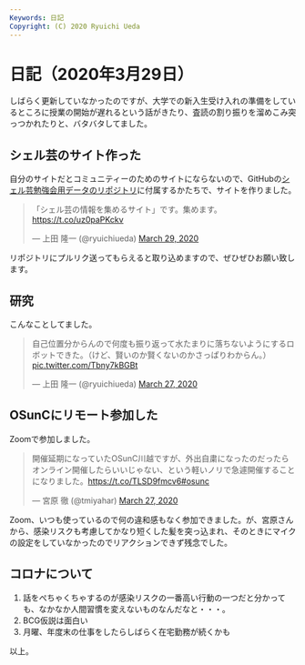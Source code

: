 ```yaml
---
Keywords: 日記
Copyright: (C) 2020 Ryuichi Ueda
---
```


# 日記（2020年3月29日）

しばらく更新していなかったのですが、大学での新入生受け入れの準備をしているところに授業の開始が遅れるという話がきたり、査読の割り振りを溜めこみ突っつかれたりと、バタバタしてました。


## シェル芸のサイト作った

自分のサイトだとコミュニティーのためのサイトにならないので、GitHubの[シェル芸勉強会用データのリポジトリ](https://github.com/ryuichiueda/ShellGeiData)に付属するかたちで、サイトを作りました。


<blockquote class="twitter-tweet" data-partner="tweetdeck"><p lang="ja" dir="ltr">「シェル芸の情報を集めるサイト」です。集めます。<a href="https://t.co/uz0paPKckv">https://t.co/uz0paPKckv</a></p>&mdash; 上田 隆一 (@ryuichiueda) <a href="https://twitter.com/ryuichiueda/status/1244120572746821634?ref_src=twsrc%5Etfw">March 29, 2020</a></blockquote>
<script async src="https://platform.twitter.com/widgets.js" charset="utf-8"></script>


リポジトリにプルリク送ってもらえると取り込めますので、ぜひぜひお願い致します。


## 研究

こんなことしてました。

<blockquote class="twitter-tweet"><p lang="ja" dir="ltr">自己位置分からんので何度も振り返って水たまりに落ちないようにするロボットできた。（けど、賢いのか賢くないのかさっぱりわからん。） <a href="https://t.co/Tbny7kBGBt">pic.twitter.com/Tbny7kBGBt</a></p>&mdash; 上田 隆一 (@ryuichiueda) <a href="https://twitter.com/ryuichiueda/status/1243450766666240000?ref_src=twsrc%5Etfw">March 27, 2020</a></blockquote> <script async src="https://platform.twitter.com/widgets.js" charset="utf-8"></script>


## OSunCにリモート参加した

Zoomで参加しました。

<blockquote class="twitter-tweet"><p lang="ja" dir="ltr">開催延期になっていたOSunC川越ですが、外出自粛になったのだったらオンライン開催したらいいじゃない、という軽いノリで急遽開催することになりました。<a href="https://t.co/TLSD9fmcv6">https://t.co/TLSD9fmcv6</a><a href="https://twitter.com/hashtag/osunc?src=hash&amp;ref_src=twsrc%5Etfw">#osunc</a></p>&mdash; 宮原 徹 (@tmiyahar) <a href="https://twitter.com/tmiyahar/status/1243453409451106304?ref_src=twsrc%5Etfw">March 27, 2020</a></blockquote> <script async src="https://platform.twitter.com/widgets.js" charset="utf-8"></script>

Zoom、いつも使っているので何の違和感もなく参加できました。が、宮原さんから、感染リスクも考慮してかなり短くした髪を突っ込まれ、そのときにマイクの設定をしていなかったのでリアクションできず残念でした。


## コロナについて

1. 話をぺちゃくちゃするのが感染リスクの一番高い行動の一つだと分かっても、なかなか人間習慣を変えないものなんだなと・・・。
1. BCG仮説は面白い
1. 月曜、年度末の仕事をしたらしばらく在宅勤務が続くかも


以上。
